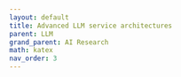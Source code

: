 ```yaml
---
layout: default
title: Advanced LLM service architectures
parent: LLM
grand_parent: AI Research
math: katex
nav_order: 3
---
```


